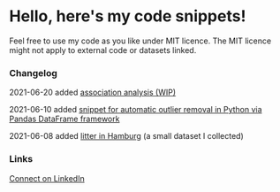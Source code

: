 # Hello, here's my code snippets!
Feel free to use my code as you like under MIT licence. 
The MIT licence might not apply to external code or datasets linked.

### Changelog
2021-06-20 added [association analysis (WIP)](https://github.com/fabian-rudolf/snippets/blob/main/association_analysis/association_analysis.ipynb)

2021-06-10 added [snippet for automatic outlier removal in Python via Pandas DataFrame framework](https://github.com/fabian-rudolf/snippets/blob/main/remove_scalar_outliers/remove_scalar_outliers.ipynb)

2021-06-08 added [litter in Hamburg](https://github.com/fabian-rudolf/snippets/blob/main/datasets/litter-in-hamburg/litter-in-hamburg.ipynb) (a small dataset I collected)

### Links
[Connect on LinkedIn](https://www.linkedin.com/in/%F0%9F%8C%8F-fabian-rudolf-10a4b4114/)
